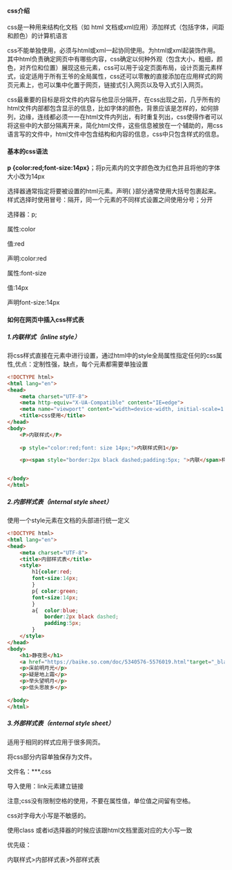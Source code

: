 #### css介绍

css是一种用来结构化文档（如 html 文档或xml应用）添加样式（包括字体，间距和颜色）的计算机语言

css不能单独使用，必须与html或xml一起协同使用。为html或xml起装饰作用。其中html负责确定网页中有哪些内容，css确定以何种外观（包含大小，粗细，颜色，对齐位和位置）展现这些元素，css可以用于设定页面布局，设计页面元素样式，设定适用于所有王爷的全局属性，css还可以零散的直接添加在应用样式的网页元素上，也可以集中化置于网页，链接式引入网页以及导入式引入网页。

css最重要的目标是将文件的内容与他显示分隔开，在css出现之前，几乎所有的html文件内部都包含显示的信息，比如字体的颜色，背景应该是怎样的，如何排列，边缘，连线都必须一一在html文件内列出，有时重复列出，css使得作者可以将这些中的大部分隔离开来，简化html文件，这些信息被放在一个辅助的，用css语言写的文件中，html文件中包含结构和内容的信息，css中只包含样式的信息。



#### 基本的css语法

**p {color:red;font-size:14px}**；将p元素内的文字颜色改为红色并且将他的字体大小改为14px

选择器通常指定将要被设置的html元素。声明{ }部分通常使用大括号包裹起来。样式选择时使用冒号：隔开，同一个元素的不同样式设置之间使用分号；分开

选择器：p;

 属性:color

值:red

声明:color:red

属性:font-size

值:14px

声明font-size:14px

#### 如何在网页中插入css样式表

##### 1.内联样式（inline style）

将css样式直接在元素中进行设置，通过html中的style全局属性指定任何的css属性,优点：定制性强，缺点，每个元素都需要单独设置

```html
<!DOCTYPE html>
<html lang="en">
<head>
    <meta charset="UTF-8">
    <meta http-equiv="X-UA-Compatible" content="IE=edge">
    <meta name="viewport" content="width=device-width, initial-scale=1.0">
    <title>css使用</title>
</head>
<body>
    <P>内联样式</P>
 
    <p style="color:red;font: size 14px;">内联样式例1</p>

    <p><span style="border:2px black dashed;padding:5px; ">内联</span>样式例2</p>


</body>
</html>
```

##### 2.内部样式表（internal style sheet）

使用一个style元素在文档的头部进行统一定义

```html
<!DOCTYPE html>
<html lang="en">
<head>
    <meta charset="UTF-8">
    <title>内部样式表</title>
    <style>
        h1{color:red;
        font-size:14px;
        }
        p{ color:green;
        font-size:14px;
        }
        a{  color:blue;
            border:2px black dashed;
            padding:5px; 
        }
    </style>
</head>
<body>
    <h1>静夜思</h1>
    <a href="https://baike.so.com/doc/5340576-5576019.html"target="_blank">李白</a>
    <p>床前明月光</p>
    <p>疑是地上霜</p>
    <p>举头望明月</p>
    <p>低头思故乡</p>
    
</body>
</html>
```



##### 3.外部样式表（enternal style sheet）

适用于相同的样式应用于很多网页。

将css部分内容单独保存为文件。

文件名：***.css

导入使用：link元素建立链接

注意;css没有限制空格的使用，不要在属性值，单位值之间留有空格。

css对字母大小写是不敏感的。

使用class 或者id选择器的时候应该跟html文档里面对应的大小写一致

优先级：

内联样式>内部样式表>外部样式表



